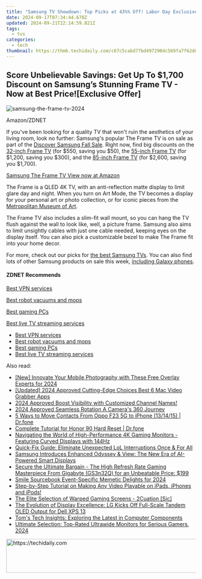 ```yaml
---
title: "Samsung TV Showdown: Top Picks at 43%% Off! Labor Day Exclusive Features From ZDNET Tests"
date: 2024-09-17T07:34:44.678Z
updated: 2024-09-21T22:14:59.821Z
tags:
  - tvs
categories:
  - tech
thumbnail: https://thmb.techidaily.com/c67c5cabd77bd497290dc569fa7f62d814f0daa9ae95d19e4c91539b2a1b2dd0.jpg
---
```


## Score Unbelievable Savings: Get Up To $1,700 Discount on Samsung’s Stunning Frame TV - Now at Best Price![Exclusive Offer]

![samsung-the-frame-tv-2024](https://www.zdnet.com/a/img/resize/54ef75cf8ae9852e8d5c04926af968ccdd25284c/2024/07/13/7317dce9-c15a-45f4-a7a9-f51535642d71/samsung-the-frame-tv-2024.jpg?auto=webp&width=1280)

Amazon/ZDNET

If you've been looking for a quality TV that won't ruin the aesthetics of your living room, look no further: Samsung's popular The Frame TV is on sale as part of the [Discover Samsung Fall Sale](https://shop-links.co/link/?url=https%3A%2F%2Fwww.samsung.com%2Fus%2Fdiscover-samsung-event%2F&publisher_slug=itechdaily19598&exclusive=1). Right now, find big discounts on the [32-inch Frame TV](https://shop-links.co/link/?url=https%3A%2F%2Fwww.samsung.com%2Fus%2Ftelevisions-home-theater%2Ftvs%2Fthe-frame%2F85-class-the-frame-qled-4k-smart-tv-2022-qn85ls03bafxza%2F&publisher_slug=itechdaily19598&exclusive=1) (for $550, saving you $50), the [55-inch Frame TV](https://shop-links.co/link/?url=https%3A%2F%2Fwww.samsung.com%2Fus%2Ftelevisions-home-theater%2Ftvs%2Fthe-frame%2F55-class-the-frame-qled-4k-smart-tv-2022-qn55ls03bafxza%2F&publisher_slug=itechdaily19598&exclusive=1) (for $1,200, saving you $300), and the [85-inch Frame TV](https://shop-links.co/link/?url=https%3A%2F%2Fwww.samsung.com%2Fus%2Ftelevisions-home-theater%2Ftvs%2Fthe-frame%2F85-class-the-frame-qled-4k-smart-tv-2022-qn85ls03bafxza%2F&publisher_slug=itechdaily19598&exclusive=1) (for $2,600, saving you $1,700). 

[Samsung The Frame TV View now at Amazon](https://buy.geni.us/Proxy.ashx?TSID=368250&GR%5FURL=https%3A%2F%2Fwww.amazon.com%2FSAMSUNG-55-Inch-Anti-Reflection-Included-QN55LS03BAFXZA%2Fdp%2FB09WGML25Y%2F%3Ftag%3Dzd-buy-button-20%26ascsubtag%3D%5F%5FCOM%5FCLICK%5FID%5F%5F%7C02eca5ad-8c33-44b2-9f05-88cbc1833d37%7Cdtp&dtb=1)

The Frame is a QLED 4K TV, with an anti-reflection matte display to limit glare day and night. When you turn on Art Mode, the TV becomes a display for your personal art or photo collection, or for iconic pieces from the [Metropolitan Museum of Art](https://www.zdnet.com/home-and-office/home-entertainment/samsung-adds-iconic-artwork-from-the-met-to-its-frame-tv-collection/). 

The Frame TV also includes a slim-fit wall mount, so you can hang the TV flush against the wall to look like, well, a picture frame. Samsung also aims to limit unsightly cables with just one cable needed, keeping eyes on the display itself. You can also pick a customizable bezel to make The Frame fit into your home decor. 

For more, check out our picks for [the best Samsung TVs](https://www.zdnet.com/home-and-office/home-entertainment/best-samsung-tv/). You can also find lots of other Samsung products on sale this week, [including Galaxy phones](https://www.zdnet.com/article/get-a-galaxy-z-flip-6-fold-6-s24-ultra-or-s24-for-up-to-1200-off-right-now-heres-how/).

#### **ZDNET** Recommends

[Best VPN services](https://www.zdnet.com/article/best-vpn/ "Best VPN services")

[Best robot vacuums and mops](https://www.zdnet.com/article/best-robot-vacuum-mop/ "Best robot vacuums and mops")

[Best gaming PCs](https://www.zdnet.com/article/best-gaming-pc/ "Best gaming PCs")

[Best live TV streaming services](https://www.zdnet.com/article/best-live-tv-streaming-service/ "Best live TV streaming services")

* [Best VPN services](https://www.zdnet.com/article/best-vpn/ "Best VPN services")
* [Best robot vacuums and mops](https://www.zdnet.com/article/best-robot-vacuum-mop/ "Best robot vacuums and mops")
* [Best gaming PCs](https://www.zdnet.com/article/best-gaming-pc/ "Best gaming PCs")
* [Best live TV streaming services](https://www.zdnet.com/article/best-live-tv-streaming-service/ "Best live TV streaming services")

<ins class="adsbygoogle"
     style="display:block"
     data-ad-format="autorelaxed"
     data-ad-client="ca-pub-7571918770474297"
     data-ad-slot="1223367746"></ins>

<ins class="adsbygoogle"
     style="display:block"
     data-ad-client="ca-pub-7571918770474297"
     data-ad-slot="8358498916"
     data-ad-format="auto"
     data-full-width-responsive="true"></ins>

<span class="atpl-alsoreadstyle">Also read:</span>
<div><ul>
<li><a href="https://article-tips.techidaily.com/new-innovate-your-mobile-photography-with-these-free-overlay-experts-for-2024/"><u>[New] Innovate Your Mobile Photography with These Free Overlay Experts for 2024</u></a></li>
<li><a href="https://desktop-recording.techidaily.com/updated-2024-approved-cutting-edge-choices-best-6-mac-video-grabber-apps/"><u>[Updated] 2024 Approved Cutting-Edge Choices Best 6 Mac Video Grabber Apps</u></a></li>
<li><a href="https://youtube-blog.techidaily.com/approved-boost-visibility-with-customized-channel-names/"><u>2024 Approved Boost Visibility with Customized Channel Names!</u></a></li>
<li><a href="https://extra-guidance.techidaily.com/2024-approved-seamless-rotation-a-cameras-360-journey/"><u>2024 Approved Seamless Rotation A Camera's 360 Journey</u></a></li>
<li><a href="https://blog-min.techidaily.com/5-ways-to-move-contacts-from-oppo-f23-5g-to-iphone-131415-drfone-by-drfone-transfer-from-android-transfer-from-android/"><u>5 Ways to Move Contacts From Oppo F23 5G to iPhone (13/14/15) | Dr.fone</u></a></li>
<li><a href="https://techidaily.com/complete-tutorial-for-honor-90-hard-reset-drfone-by-drfone-reset-android-reset-android/"><u>Complete Tutorial for Honor 90 Hard Reset | Dr.fone</u></a></li>
<li><a href="https://hardware-tips.techidaily.com/navigating-the-world-of-high-performance-4k-gaming-monitors-featuring-curved-displays-with-144hz/"><u>Navigating the World of High-Performance 4K Gaming Monitors - Featuring Curved Displays with 144Hz</u></a></li>
<li><a href="https://win-blog.techidaily.com/1723009482177-quick-fix-guide-eliminate-unexpected-lol-interruptions-once-and-for-all/"><u>Quick-Fix Guide: Eliminate Unexpected LoL Interruptions Once & For All</u></a></li>
<li><a href="https://hardware-tips.techidaily.com/samsung-introduces-enhanced-odyssey-and-view-the-new-era-of-ai-powered-smart-displays/"><u>Samsung Introduces Enhanced Odyssey & View: The New Era of AI-Powered Smart Displays</u></a></li>
<li><a href="https://hardware-tips.techidaily.com/secure-the-ultimate-bargain-the-high-refresh-rate-gaming-masterpiece-from-gigabyte-gs3n32q-for-an-unbeatable-price-199/"><u>Secure the Ultimate Bargain - The High Refresh Rate Gaming Masterpiece From Gigabyte (GS3n32Q) for an Unbeatable Price: $199</u></a></li>
<li><a href="https://extra-skills.techidaily.com/smile-sourcebook-event-specific-memetic-delights-for-2024/"><u>Smile Sourcebook Event-Specific Memetic Delights for 2024</u></a></li>
<li><a href="https://some-approaches.techidaily.com/step-by-step-tutorial-on-making-any-video-playable-on-ipads-iphones-and-ipods/"><u>Step-by-Step Tutorial on Making Any Video Playable on iPads, iPhones and iPods!</u></a></li>
<li><a href="https://hardware-tips.techidaily.com/the-elite-selection-of-warped-gaming-screens-2cuation-sic/"><u>The Elite Selection of Warped Gaming Screens - 2Cuation [Sic]</u></a></li>
<li><a href="https://hardware-tips.techidaily.com/the-evolution-of-display-excellence-lg-kicks-off-full-scale-tandem-oled-output-for-dell-xps-13/"><u>The Evolution of Display Excellence: LG Kicks Off Full-Scale Tandem OLED Output for Dell XPS 13</u></a></li>
<li><a href="https://hardware-tips.techidaily.com/toms-tech-insights-exploring-the-latest-in-computer-components/"><u>Tom's Tech Insights: Exploring the Latest in Computer Components</u></a></li>
<li><a href="https://hardware-tips.techidaily.com/ultimate-selection-top-rated-ultrawide-monitors-for-serious-gamers-2024/"><u>Ultimate Selection: Top-Rated Ultrawide Monitors for Serious Gamers, 2024</u></a></li>
</ul></div>

<!-- affiliate ads begin -->
<a href="https://appsumo.8odi.net/c/5597632/2068407/7443" target="_top" id="2068407">
  <img src="//a.impactradius-go.com/display-ad/7443-2068407" border="0" alt="https://techidaily.com" width="728" height="90"/>
</a>
<img height="0" width="0" src="https://appsumo.8odi.net/i/5597632/2068407/7443" style="position:absolute;visibility:hidden;" border="0" />
<!-- affiliate ads end -->

